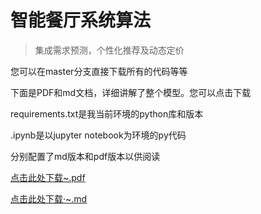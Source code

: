 # 智能餐厅系统算法

> 集成需求预测，个性化推荐及动态定价

您可以在master分支直接下载所有的代码等等

下面是PDF和md文档，详细讲解了整个模型。您可以点击下载

requirements.txt是我当前环境的python库和版本

.ipynb是以jupyter notebook为环境的py代码

分别配置了md版本和pdf版本以供阅读

[点击此处下载~.pdf](https://github.com/YizheXie/Smart-canteen-system-algorithm/files/13747844/default.pdf)

[点击此处下载·~.md](https://github.com/YizheXie/Smart-canteen-system-algorithm/files/13747829/default.md)




